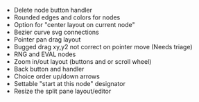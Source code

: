 * Delete node button handler
* Rounded edges and colors for nodes
* Option for "center layout on current node" 
* Bezier curve svg connections
* Pointer pan drag layout
* Bugged drag xy,y2 not correct on pointer move (Needs triage)
* RNG and EVAL nodes
* Zoom in/out layout  (buttons and or scroll wheel)
* Back button and handler
* Choice order up/down arrows
* Settable "start at this node" designator
* Resize the split pane layout/editor